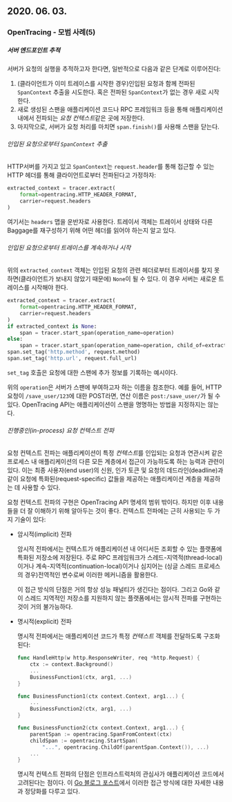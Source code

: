 ## 2020. 06. 03.

### OpenTracing - 모범 사례(5)

##### 서버 엔드포인트 추적

서버가 요청의 실행을 추적하고자 한다면, 일반적으로 다음과 같은 단계로 이루어진다:

1. (클라이언트가 이미 트레이스를 시작한 경우)인입된 요청과 함께 전파된 `SpanContext` 추출을 시도한다. 혹은 전파된 `SpanContext`가 없는 경우 새로 시작한다.
2. 새로 생성된 스팬을 애플리케이션 코드나 RPC 프레임워크 등을 통해 애플리케이션 내에서 전파되는 *요청 컨텍스트*같은 곳에 저장한다.
3. 마지막으로, 서버가 요청 처리를 마치면 `span.finish()`를 사용해 스팬을 닫는다.

###### 인입된 요청으로부터 `SpanContext` 추출

HTTP서버를 가지고 있고 `SpanContext`는 `request.header`를 통해 접근할 수 있는 HTTP 헤더를 통해 클라이언트로부터 전파된다고 가정하자:

```python
extracted_context = tracer.extract(
    format=opentracing.HTTP_HEADER_FORMAT,
    carrier=request.headers
)
```

여기서는 `headers` 맵을 운반자로 사용한다. 트레이서 객체는 트레이서 상태와 다른 Baggage를 재구성하기 위해 어떤 헤더를 읽어야 하는지 알고 있다.

###### 인입된 요청으로부터 트레이스를 계속하거나 시작

위의 `extracted_context` 객체는 인입된 요청의 관련 헤더로부터 트레이서를 찾지 못하면(클라이언트가 보내지 않았기 때문에) `None`이 될 수 있다. 이 경우 서버는 새로운 트레이스를 시작해야 한다.

```python
extracted_context = tracer.extract(
    format=opentracing.HTTP_HEADER_FORMAT,
    carrier=request.headers
)
if extracted_context is None:
    span = tracer.start_span(operation_name=operation)
else:
    span = tracer.start_span(operation_name=operation, child_of=extracted_context)
span.set_tag('http.method', request.method)
span.set_tag('http.url', request.full_url)
```

`set_tag` 호출은 요청에 대한 스팬에 추가 정보를 기록하는 예시이다.

위의 `operation`은 서버가 스팬에 부여하고자 하는 이름을 참조한다. 예를 들어, HTTP 요청이 `/save_user/123`에 대한 POST라면, 연산 이름은 `post:/save_user/`가 될 수 있다. OpenTracing API는 애플리케이션이 스팬을 명명하는 방법을 지정하지는 않는다.

###### 진행중인(in-process) 요청 컨텍스트 전파

요청 컨텍스트 전파는 애플리케이션이 특정 *컨텍스트*를 인입되는 요청과 연관시켜 같은 프로세스 내 애플리케이션의 다른 모든 계층에서 접근이 가능하도록 하는 능력과 관련이 있다. 이는 최종 사용자(end user)의 신원, 인가 토큰 및 요청의 데드라인(deadline)과 같이 요청에 특화된(request-specific) 값들을 제공하는 애플리케이션 계층을 제공하는 데 사용할 수 있다.

요청 컨텍스트 전파의 구현은 OpenTracing API 명세의 범위 밖이다. 하지만 이후 내용들을 더 잘 이해하기 위해 알아두는 것이 좋다. 컨텍스트 전파에는 근히 사용되는 두 가지 기술이 있다:

* 암시적(implicit) 전파

  암시적 전파에서는 컨텍스트가 애플리케이션 내 어디서든 조회할 수 있는 플랫폼에 특화된 저장소에 저장된다. 주로 RPC 프레임워크가 스레드-지역적(thread-local)이거나 계속-지역적(continuation-local)이거나 심지어는 (싱글 스레드 프로세스의 경우)전역적인 변수로써 이러한 메커니즘을 활용한다.

  이 접근 방식의 단점은 거의 항상 성능 패널티가 생긴다는 점이다. 그리고 Go와 같이 스레드 지역적인 저장소를 지원하지 않는 플랫폼에서는 암시적 전파를 구현하는 것이 거의 불가능하다.

* 명시적(explicit) 전파

  명시적 전파에서는 애플리케이션 코드가 특정 *컨텍스트* 객체를 전달하도록 구조화된다:

  ```go
  func HandleHttp(w http.ResponseWriter, req *http.Request) {
      ctx := context.Background()
      ...
      BusinessFunction1(ctx, arg1, ...)
  }
  
  func BusinessFunction1(ctx context.Context, arg1...) {
      ...
      BusinessFunction2(ctx, arg1, ...)
  }
  
  func BusinessFunction2(ctx context.Context, arg1...) {
      parentSpan := opentracing.SpanFromContext(ctx)
      childSpan := opentracing.StartSpan(
          "...", opentracing.ChildOf(parentSpan.Context()), ...)
      ...
  }
  ```

  명시적 컨텍스트 전파의 단점은 인프라스트럭처의 관심사가 애플리케이션 코드에서 고려된다는 점이다. 이 [Go 블로그 포스트][go-blog-post]에서 이러한 접근 방식에 대한 자세한 내용과 정당화를 다루고 있다.







[go-blog-post]: https://blog.golang.org/context